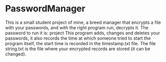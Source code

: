 # PasswordManager
This is a small student project of mine, a breed manager that encrypts a file with your passwords, and with the right program run, decrypts it.
The password to run it is: project This program adds, changes and deletes your passwords, it also records the time at which someone tried to start the program itself,
the start time is recorded in the timestamp.txt file. The file string.txt is the file where your encrypted records are stored (it can be changed).
